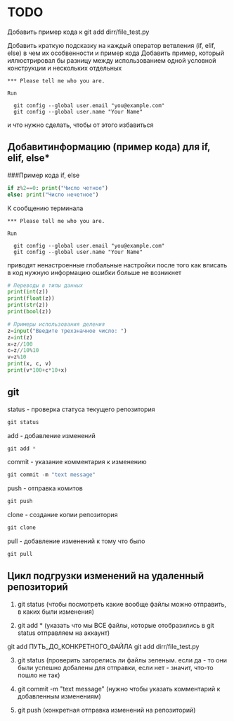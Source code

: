 # TODO 

Добавить пример кода к git add dirr/file_test.py

Добавить краткую подсказку на каждый оператор ветвления (if, elif, else)  в чем их особвенности и пример кода 
Добавить пример, который иллюстрировал бы разницу между использованием одной условной конструкции и нескольких отдельных

```
*** Please tell me who you are.

Run

  git config --global user.email "you@example.com"
  git config --global user.name "Your Name"

```
  и что нужно сделать, чтобы от этого избавиться

Добавитинформацию (пример кода) для if, elif, else*
---

###Пример кода if, else

```python
if z%2==0: print("Число четное")
else: print("Число нечетное")
```

К сообщению терминала 

```
*** Please tell me who you are.

Run

  git config --global user.email "you@example.com"
  git config --global user.name "Your Name"

```
приводят ненастроенные глобальные настройки
после того как вписать в код нужную информацию ошибки больше не возникнет

```python
# Переводы в типы данных
print(int(z))
print(float(z))
print(str(z))
print(bool(z))
```

```python
# Примеры использования деления
z=input("Введите трехзначное число: ")
z=int(z)
x=z//100
c=z//10%10
v=z%10
print(x, c, v)
print(v*100+c*10+x)
```

## git 
status - проверка статуса текущего репозитория

```powershell
git status
```

add - добавление изменений

```powershell
git add *
```

commit - указание комментария к изменению

```powershell
git commit -m "text message"
```

push - отправка комитов

```powershell
git push
```

clone - создание копии репозитория

```powershell
git clone
```

pull - добавление изменений к тому что было

```powershell
git pull
```


## Цикл подгрузки изменений на удаленный репозиторий

1) git status (чтобы посмотреть какие вообще файлы можно отправить, в каких были изменения)

2) git add * (указать что мы ВСЕ файлы, которые отобразились в git status отправляем на аккаунт)

git add ПУТЬ_ДО_КОНКРЕТНОГО_ФАЙЛА
git add dirr/file_test.py

3) git status (проверить загорелись ли файлы зеленым. если да - то они были успешно добалены для отправки, если нет - значит, что-то пошло не так)

4) git commit -m "text message" (нужно чтобы указать комментарий к добавленным изменениям)

5) git push (конкретная отправка изменений на репозиторий)

